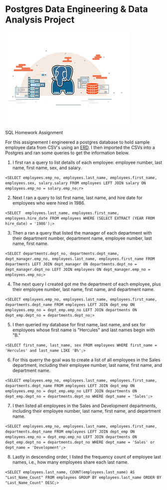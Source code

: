 # Postgres Data Engineering & Data Analysis Project

![](postgres_sql_gif.gif)

SQL Homework Assignment 



For this assignement I engineered a postgres database to hold sample employee data from CSV's using an [ERD](https://www.quickdatabasediagrams.com). I then imported the CSVs into a Postgres and ran some queries to get the information below.

1. I first ran a query to list details of each employee: employee number, last name, first name, sex, and salary.

`<SELECT employees.emp_no, employees.last_name, employees.first_name, employees.sex, salary.salary
  FROM employees
  LEFT JOIN salary
  ON employees.emp_no = salary.emp_no;r>`

2. Next I ran a query to list first name, last name, and hire date for employees who were hired in 1986.

`<SELECT  employees.last_name, employees.first_name, employees.hire_date
  FROM employees
  WHERE (SELECT EXTRACT (YEAR FROM hire_date) = '1986');>`

3. Then a ran a query that listed the manager of each department with their department number, department name, employee number, last name, first name.

`<SELECT departments.dept_no, departments.dept_name, dept_manager.emp_no, employees.last_name, employees.first_name
  FROM departments
  LEFT JOIN dept_manager
  ON departments.dept_no = dept_manager.dept_no
  LEFT JOIN employees
  ON dept_manager.emp_no = employees.emp_no;>`

4. The next query I created got me the department of each employee, plus their employee number, last name, first name, and department name.

`<SELECT employees.emp_no, employees.last_name, employees.first_name, departments.dept_name
  FROM employees
  LEFT JOIN dept_emp
  ON employees.emp_no = dept_emp.emp_no
  LEFT JOIN departments
  ON dept_emp.dept_no = departments.dept_no;>`

5. I then queried my database for first name, last name, and sex for employees whose first name is "Hercules" and last names begin with "B."

`<SELECT first_name, last_name, sex
  FROM employees
  WHERE first_name = 'Hercules' and last_name LIKE 'B%';>`

6. For this querry the goal was to create a list of all employees in the Sales department, including their employee number, last name, first name, and department name.

`<SELECT employees.emp_no, employees.last_name, employees.first_name, departments.dept_name
  FROM employees
  LEFT JOIN dept_emp
  ON employees.emp_no = dept_emp.emp_no
  LEFT JOIN departments
  ON dept_emp.dept_no = departments.dept_no
  WHERE dept_name = 'Sales';>`

7. I then listed all employees in the Sales and Development departments, including their employee number, last name, first name, and department name.

`<SELECT employees.emp_no, employees.last_name, employees.first_name, departments.dept_name
  FROM employees
  LEFT JOIN dept_emp
  ON employees.emp_no = dept_emp.emp_no
  LEFT JOIN departments
  ON dept_emp.dept_no = departments.dept_no
  WHERE dept_name = 'Sales' or dept_name = 'Development';>`

8. Lastly in descending order, I listed the frequency count of employee last names, i.e., how many employees share each last name.

`<SELECT employees.last_name, COUNT(employees.last_name) AS "Last_Name_Count"
  FROM employees
  GROUP BY employees.last_name
  ORDER BY "Last_Name_Count" DESC;>`


